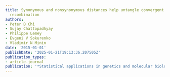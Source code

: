 ```yaml
---
title: Synonymous and nonsynonymous distances help untangle convergent evolution and
  recombination
authors:
- Peter B Chi
- Sujay Chattopadhyay
- Philippe Lemey
- Evgeni V Sokurenko
- Vladimir N Minin
date: '2015-01-01'
publishDate: '2025-01-21T19:13:36.207505Z'
publication_types:
- article-journal
publication: '*Statistical applications in genetics and molecular biology*'
---
```

